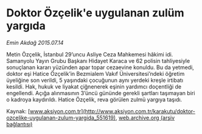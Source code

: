 # Doktor Özçelik'e uygulanan zulüm yargıda

*Emin Akdağ 2015.07.14*

<div class="pNewsDetailMainContent" itemprop="articleBody">
 <p>
  Metin Özçelik, İstanbul 29’uncu Asliye Ceza Mahkemesi hâkimi idi. Samanyolu Yayın Grubu Başkanı Hidayet Karaca ve 62 polisin tahliyesiyle sonuçlanan kararı yüzünden apar topar cezaevine konuldu. Bu da yetmedi, doktor eşi Hatice Özçelik’in Bezmialem Vakıf Üniversitesi’ndeki öğretim üyeliğine son verildi, 5 yaşındaki çocuğunun aynı yerdeki kreşle irtibatı kesildi. Hak, hukuk ve liyakat çiğnenerek eşinin yardımcı doçentliği de engellendi. Açığa alınmasının 3’üncü gününde gerekli şartları taşımayan biri o kadroya kaydırıldı. Hatice Özçelik, reva görülen zulmü yargıya taşıdı.
 </p>
</div>


Kaynak: [www.aksiyon.com.tr](http://www.aksiyon.com.tr/karakutu/doktor-ozcelike-uygulanan-zulum-yargida_551619), [web.archive.org (arşiv bağlantısı)](http://web.archive.org/web/20150731110334/http://www.aksiyon.com.tr/karakutu/doktor-ozcelike-uygulanan-zulum-yargida_551619)

